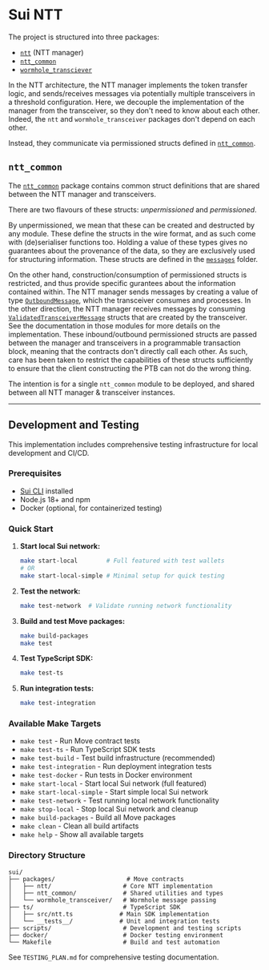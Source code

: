 # Sui NTT

The project is structured into three packages:

- [`ntt`](./packages/ntt) (NTT manager)
- [`ntt_common`](./packages_ntt_common)
- [`wormhole_transciever`](./packages/wormhole_transceiver)

In the NTT architecture, the NTT manager implements the token transfer logic, and sends/receives messages via potentially multiple transceivers in a threshold configuration.
Here, we decouple the implementation of the manager from the transceiver, so they don't need to know about each other. Indeed, the `ntt` and `wormhole_transceiver` packages don't depend on each other.

Instead, they communicate via permissioned structs defined in [`ntt_common`](./packages/ntt_common).

## `ntt_common`

The [`ntt_common`](./packages/ntt_common) package contains common struct definitions that are shared between the NTT manager and transceivers.

There are two flavours of these structs: _unpermissioned_ and _permissioned_.

By unpermissioned, we mean that these can be created and destructed by any module.
These define the structs in the wire format, and as such come with (de)serialiser functions too. Holding a value of these types gives no guarantees about the provenance of the data, so they are exclusively used for structuring information. These structs are defined in the [`messages`](./packages/ntt_common/sources/messages) folder.

On the other hand, construction/consumption of permissioned structs is restricted, and thus provide specific gurantees about the information contained within.
The NTT manager sends messages by creating a value of type [`OutboundMessage`](./packages/ntt_common/sources/outbound_message.move), which the transceiver consumes and processes.
In the other direction, the NTT manager receives messages by consuming [`ValidatedTransceiverMessage`](./packages/ntt_common/sources/validated_transceiver_message.move) structs that are created by the transceiver. See the documentation in those modules for more details on the implementation.
These inbound/outbound permissioned structs are passed between the manager and transceivers in a programmable transaction block, meaning that the contracts don't directly call each other. As such, care has been taken to restrict the capabilities of these structs sufficiently to ensure that the client constructing the PTB can not do the wrong thing.

The intention is for a single `ntt_common` module to be deployed, and shared between all NTT manager & transceiver instances.

---

## Development and Testing

This implementation includes comprehensive testing infrastructure for local development and CI/CD.

### Prerequisites
- [Sui CLI](https://docs.sui.io/guides/developer/getting-started/sui-install) installed
- Node.js 18+ and npm
- Docker (optional, for containerized testing)

### Quick Start

1. **Start local Sui network:**
   ```bash
   make start-local        # Full featured with test wallets
   # OR
   make start-local-simple # Minimal setup for quick testing
   ```

2. **Test the network:**
   ```bash
   make test-network  # Validate running network functionality
   ```

3. **Build and test Move packages:**
   ```bash
   make build-packages
   make test
   ```

4. **Test TypeScript SDK:**
   ```bash
   make test-ts
   ```

5. **Run integration tests:**
   ```bash
   make test-integration
   ```

### Available Make Targets

- `make test` - Run Move contract tests
- `make test-ts` - Run TypeScript SDK tests  
- `make test-build` - Test build infrastructure (recommended)
- `make test-integration` - Run deployment integration tests
- `make test-docker` - Run tests in Docker environment
- `make start-local` - Start local Sui network (full featured)
- `make start-local-simple` - Start simple local Sui network
- `make test-network` - Test running local network functionality
- `make stop-local` - Stop local Sui network and cleanup
- `make build-packages` - Build all Move packages
- `make clean` - Clean all build artifacts
- `make help` - Show all available targets

### Directory Structure

```
sui/
├── packages/                    # Move contracts
│   ├── ntt/                    # Core NTT implementation
│   ├── ntt_common/             # Shared utilities and types
│   └── wormhole_transceiver/   # Wormhole message passing
├── ts/                         # TypeScript SDK
│   ├── src/ntt.ts             # Main SDK implementation
│   └── __tests__/             # Unit and integration tests
├── scripts/                    # Development and testing scripts
├── docker/                     # Docker testing environment
└── Makefile                    # Build and test automation
```

See `TESTING_PLAN.md` for comprehensive testing documentation.
